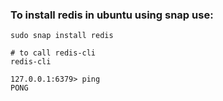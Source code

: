 ### To install redis in ubuntu using snap use:
```mermaid
sudo snap install redis

# to call redis-cli
redis-cli

127.0.0.1:6379> ping
PONG
```

